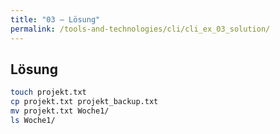 ```yaml
---
title: "03 – Lösung"
permalink: /tools-and-technologies/cli/cli_ex_03_solution/
---
```


## Lösung

```bash
touch projekt.txt
cp projekt.txt projekt_backup.txt
mv projekt.txt Woche1/
ls Woche1/
```